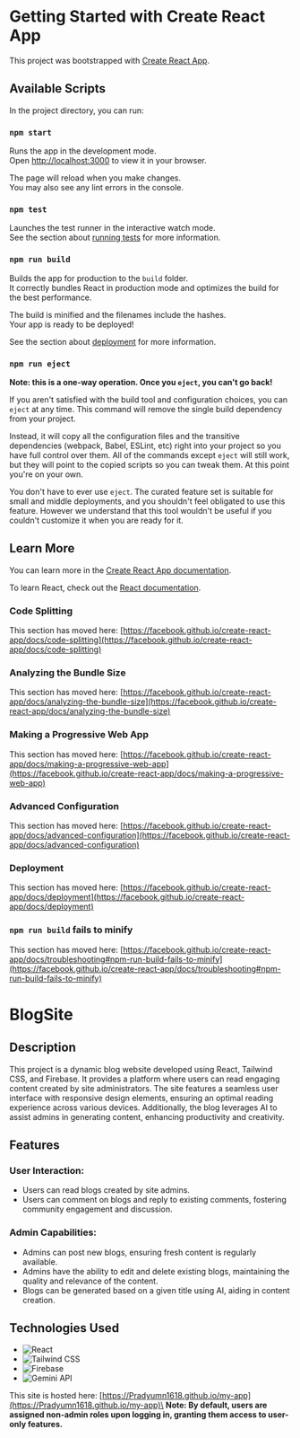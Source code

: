 # Getting Started with Create React App

This project was bootstrapped with [Create React App](https://github.com/facebook/create-react-app).

## Available Scripts

In the project directory, you can run:

### `npm start`

Runs the app in the development mode.\
Open [http://localhost:3000](http://localhost:3000) to view it in your browser.

The page will reload when you make changes.\
You may also see any lint errors in the console.

### `npm test`

Launches the test runner in the interactive watch mode.\
See the section about [running tests](https://facebook.github.io/create-react-app/docs/running-tests) for more information.

### `npm run build`

Builds the app for production to the `build` folder.\
It correctly bundles React in production mode and optimizes the build for the best performance.

The build is minified and the filenames include the hashes.\
Your app is ready to be deployed!

See the section about [deployment](https://facebook.github.io/create-react-app/docs/deployment) for more information.

### `npm run eject`

**Note: this is a one-way operation. Once you `eject`, you can't go back!**

If you aren't satisfied with the build tool and configuration choices, you can `eject` at any time. This command will remove the single build dependency from your project.

Instead, it will copy all the configuration files and the transitive dependencies (webpack, Babel, ESLint, etc) right into your project so you have full control over them. All of the commands except `eject` will still work, but they will point to the copied scripts so you can tweak them. At this point you're on your own.

You don't have to ever use `eject`. The curated feature set is suitable for small and middle deployments, and you shouldn't feel obligated to use this feature. However we understand that this tool wouldn't be useful if you couldn't customize it when you are ready for it.

## Learn More

You can learn more in the [Create React App documentation](https://facebook.github.io/create-react-app/docs/getting-started).

To learn React, check out the [React documentation](https://reactjs.org/).

### Code Splitting

This section has moved here: [https://facebook.github.io/create-react-app/docs/code-splitting](https://facebook.github.io/create-react-app/docs/code-splitting)

### Analyzing the Bundle Size

This section has moved here: [https://facebook.github.io/create-react-app/docs/analyzing-the-bundle-size](https://facebook.github.io/create-react-app/docs/analyzing-the-bundle-size)

### Making a Progressive Web App

This section has moved here: [https://facebook.github.io/create-react-app/docs/making-a-progressive-web-app](https://facebook.github.io/create-react-app/docs/making-a-progressive-web-app)

### Advanced Configuration

This section has moved here: [https://facebook.github.io/create-react-app/docs/advanced-configuration](https://facebook.github.io/create-react-app/docs/advanced-configuration)

### Deployment

This section has moved here: [https://facebook.github.io/create-react-app/docs/deployment](https://facebook.github.io/create-react-app/docs/deployment)

### `npm run build` fails to minify

This section has moved here: [https://facebook.github.io/create-react-app/docs/troubleshooting#npm-run-build-fails-to-minify](https://facebook.github.io/create-react-app/docs/troubleshooting#npm-run-build-fails-to-minify)
# BlogSite
  
## Description

This project is a dynamic blog website developed using React, Tailwind CSS, and Firebase. It provides a platform where users can read engaging content created by site administrators. The site features a seamless user interface with responsive design elements, ensuring an optimal reading experience across various devices. Additionally, the blog leverages AI to assist admins in generating content, enhancing productivity and creativity.

## Features

### User Interaction:
- Users can read blogs created by site admins.
- Users can comment on blogs and reply to existing comments, fostering community engagement and discussion.

### Admin Capabilities:
- Admins can post new blogs, ensuring fresh content is regularly available.
- Admins have the ability to edit and delete existing blogs, maintaining the quality and relevance of the content.
- Blogs can be generated based on a given title using AI, aiding in content creation.

## Technologies Used

- ![React](https://img.shields.io/badge/-React-20232A?logo=react&logoColor=61DAFB)
- ![Tailwind CSS](https://img.shields.io/badge/-Tailwind%20CSS-38B2AC?logo=tailwind-css&logoColor=white)
- ![Firebase](https://img.shields.io/badge/-Firebase-FFCA28?logo=firebase&logoColor=white)
- ![Gemini API](https://img.shields.io/badge/-Gemini_API-4285F4?logo=google&logoColor=white)

This site is hosted here: [https://Pradyumn1618.github.io/my-app](https://Pradyumn1618.github.io/my-app)\
**Note: By default, users are assigned non-admin roles upon logging in, granting them access to user-only features.**

